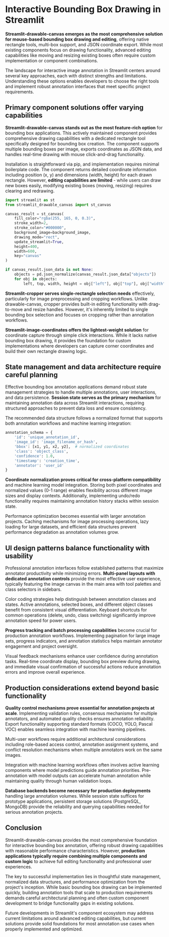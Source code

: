# Interactive Bounding Box Drawing in Streamlit

**Streamlit-drawable-canvas emerges as the most comprehensive solution for mouse-based bounding box drawing and editing**, offering native rectangle tools, multi-box support, and JSON coordinate export. While most existing components focus on drawing functionality, advanced editing capabilities like moving and resizing existing boxes often require custom implementation or component combinations.

The landscape for interactive image annotation in Streamlit centers around several key approaches, each with distinct strengths and limitations. Understanding these options enables developers to choose the right tools and implement robust annotation interfaces that meet specific project requirements.

## Primary component solutions offer varying capabilities

**Streamlit-drawable-canvas stands out as the most feature-rich option** for bounding box applications. This actively maintained component provides comprehensive drawing capabilities with a dedicated rectangle tool specifically designed for bounding box creation. The component supports multiple bounding boxes per image, exports coordinates as JSON data, and handles real-time drawing with mouse click-and-drag functionality.

Installation is straightforward via pip, and implementation requires minimal boilerplate code. The component returns detailed coordinate information including position (x, y) and dimensions (width, height) for each drawn rectangle. However, **editing capabilities are limited** - while users can draw new boxes easily, modifying existing boxes (moving, resizing) requires clearing and redrawing.

```python
import streamlit as st
from streamlit_drawable_canvas import st_canvas

canvas_result = st_canvas(
    fill_color="rgba(255, 165, 0, 0.3)",
    stroke_width=2,
    stroke_color="#000000",
    background_image=background_image,
    drawing_mode="rect",
    update_streamlit=True,
    height=400,
    width=600,
    key="canvas"
)

if canvas_result.json_data is not None:
    objects = pd.json_normalize(canvas_result.json_data["objects"])
    for obj in objects:
        left, top, width, height = obj["left"], obj["top"], obj["width"], obj["height"]
```

**Streamlit-cropper serves single-rectangle selection needs** effectively, particularly for image preprocessing and cropping workflows. Unlike drawable-canvas, cropper provides built-in editing functionality with drag-to-move and resize handles. However, it's inherently limited to single bounding box selection and focuses on cropping rather than annotation workflows.

**Streamlit-image-coordinates offers the lightest-weight solution** for coordinate capture through simple click interactions. While it lacks native bounding box drawing, it provides the foundation for custom implementations where developers can capture corner coordinates and build their own rectangle drawing logic.

## State management and data architecture require careful planning

Effective bounding box annotation applications demand robust state management strategies to handle multiple annotations, user interactions, and data persistence. **Session state serves as the primary mechanism** for maintaining annotation data across Streamlit interactions, requiring structured approaches to prevent data loss and ensure consistency.

The recommended data structure follows a normalized format that supports both annotation workflows and machine learning integration:

```python
annotation_schema = {
    'id': 'unique_annotation_id',
    'image_id': 'image_filename_or_hash', 
    'bbox': [x1, y1, x2, y2],  # normalized coordinates
    'class': 'object_class',
    'confidence': 1.0,
    'timestamp': 'creation_time',
    'annotator': 'user_id'
}
```

**Coordinate normalization proves critical for cross-platform compatibility** and machine learning model integration. Storing both pixel coordinates and normalized values (0-1 range) enables flexibility across different image sizes and display contexts. Additionally, implementing undo/redo functionality requires maintaining annotation history stacks within session state.

Performance optimization becomes essential with larger annotation projects. Caching mechanisms for image processing operations, lazy loading for large datasets, and efficient data structures prevent performance degradation as annotation volumes grow.

## UI design patterns balance functionality with usability

Professional annotation interfaces follow established patterns that maximize annotator productivity while minimizing errors. **Multi-panel layouts with dedicated annotation controls** provide the most effective user experience, typically featuring the image canvas in the main area with tool palettes and class selectors in sidebars.

Color coding strategies help distinguish between annotation classes and states. Active annotations, selected boxes, and different object classes benefit from consistent visual differentiation. Keyboard shortcuts for common operations (delete, undo, class switching) significantly improve annotation speed for power users.

**Progress tracking and batch processing capabilities** become crucial for production annotation workflows. Implementing pagination for large image sets, progress indicators, and annotation statistics helps maintain annotator engagement and project oversight.

Visual feedback mechanisms enhance user confidence during annotation tasks. Real-time coordinate display, bounding box preview during drawing, and immediate visual confirmation of successful actions reduce annotation errors and improve overall experience.

## Production considerations extend beyond basic functionality  

**Quality control mechanisms prove essential for annotation projects at scale**. Implementing validation rules, consensus mechanisms for multiple annotators, and automated quality checks ensures annotation reliability. Export functionality supporting standard formats (COCO, YOLO, Pascal VOC) enables seamless integration with machine learning pipelines.

Multi-user workflows require additional architectural considerations including role-based access control, annotation assignment systems, and conflict resolution mechanisms when multiple annotators work on the same images.

Integration with machine learning workflows often involves active learning components where model predictions guide annotation priorities. Pre-annotation with model outputs can accelerate human annotation while maintaining quality through human validation loops.

**Database backends become necessary for production deployments** handling large annotation volumes. While session state suffices for prototype applications, persistent storage solutions (PostgreSQL, MongoDB) provide the reliability and querying capabilities needed for serious annotation projects.

## Conclusion

Streamlit-drawable-canvas provides the most comprehensive foundation for interactive bounding box annotation, offering robust drawing capabilities with reasonable performance characteristics. However, **production applications typically require combining multiple components and custom logic** to achieve full editing functionality and professional user experiences.

The key to successful implementation lies in thoughtful state management, normalized data structures, and performance optimization from the project's inception. While basic bounding box drawing can be implemented quickly, building annotation tools that scale to production requirements demands careful architectural planning and often custom component development to bridge functionality gaps in existing solutions.

Future developments in Streamlit's component ecosystem may address current limitations around advanced editing capabilities, but current solutions provide solid foundations for most annotation use cases when properly implemented and optimized.